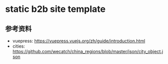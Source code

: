 # static b2b site template

## 参考资料

- vuepress: https://vuepress.vuejs.org/zh/guide/introduction.html
- cities: https://github.com/wecatch/china_regions/blob/master/json/city_object.json
